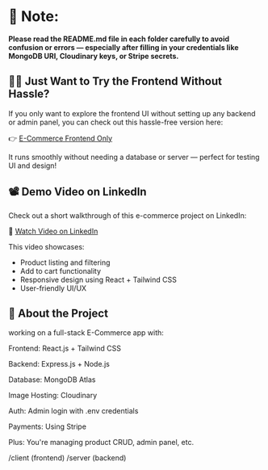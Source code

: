 # 📄 Note: 
__Please read the README.md file in each folder carefully to avoid confusion or errors — especially after filling in your credentials like MongoDB URI, Cloudinary keys, or Stripe secrets.__

## 🧑‍💻 Just Want to Try the Frontend Without Hassle?

If you only want to explore the frontend UI without setting up any backend or admin panel,
you can check out this hassle-free version here:

👉 [E-Commerce Frontend Only](https://github.com/Harshit-HK/E-Commers-App)

It runs smoothly without needing a database or server — perfect for testing UI and design!

## 📽️ Demo Video on LinkedIn

Check out a short walkthrough of this e-commerce project on LinkedIn:

🔗 [Watch Video on LinkedIn](https://www.linkedin.com/feed/update/urn:li:activity:7334937548793761792/)

This video showcases:
- Product listing and filtering
- Add to cart functionality
- Responsive design using React + Tailwind CSS
- User-friendly UI/UX

 ## 🧠 About the Project
 
 working on a full-stack E-Commerce app with:

Frontend: React.js + Tailwind CSS

Backend: Express.js + Node.js

Database: MongoDB Atlas

Image Hosting: Cloudinary

Auth: Admin login with .env credentials

Payments: Using Stripe

Plus: You're managing product CRUD, admin panel, etc.

/client (frontend)
/server (backend)

